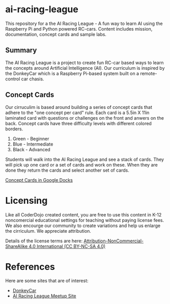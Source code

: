 # ai-racing-league
This repository for a the AI Racing League - A fun way to learn AI using the Raspberry Pi and Python powered RC-cars.  Content includes mission, documentation, concept cards and sample labs.

## Summary
The AI Racing League is a project to create fun RC-car based ways to learn the concepts around Artificial Intelligence (AI).  Our curriculum is inspired by the DonkeyCar which is a Raspberry Pi-based system built on a remote-control car chasis.  

## Concept Cards
Our cirruculim is based around building a series of concept cards that adhere to the "one concept per card" rule.  Each card is a 5.5in X 11in laminated card with questions or challenges on the front and anwers on the back.  Concept cards have three difficulty levels with different colored borders.

1. Green - Beginner
2. Blue - Intermediate
3. Black - Advanced

Students will walk into the AI Racing League and see a stack of cards.  They will pick up one card or a set of cards and work on these.  When they are done they return the cards and select another set of cards.

[Concept Cards in Google Docks](https://docs.google.com/presentation/d/1VKzVaDYbqKQ5ykSnNVem5_K7A-I5YtGPhbS73h1SrPI/edit?usp=sharing)

# Licensing
Like all CoderDojo created content, you are free to use this content in K-12 noncomercial educational settings for teaching without paying license fees.  We also encourge our community to create variations and help us enlarge the cirriculum.  We appreciate attribution.

Details of the license terms are here:
[Attribution-NonCommercial-ShareAlike 4.0 International (CC BY-NC-SA 4.0)](https://creativecommons.org/licenses/by-nc-sa/4.0)

# References
Here are some sites that are of interest:

* [DonkeyCar](http://donkeycar.com)
* [AI Racing League Meetup Site](https://www.meetup.com/Artificial-Intelligent-Racing-League/)

